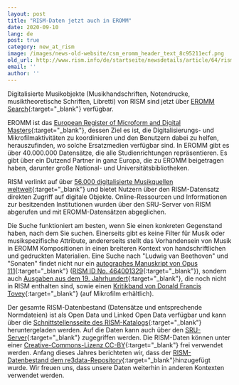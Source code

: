 ```yaml
---
layout: post
title: "RISM-Daten jetzt auch in EROMM"
date: 2020-09-10
lang: de
post: true
category: new_at_rism
image: /images/news-old-website/csm_eromm_header_text_8c95211ecf.png
old_url: http://www.rism.info/de/startseite/newsdetails/article/64/rism-data-in-now-eromm.html?tx_ttnews[year]=2020&tx_ttnews[month]=07&cHash=3d860c7865d394cda83db76cd4906ecb
email: ''
author: ''
---
```



Digitalisierte Musikobjekte (Musikhandschriften, Notendrucke, musiktheoretische Schriften, Libretti) von RISM sind jetzt über [EROMM Search](https://www.eromm.org/use_eromm-eromm_search){:target="_blank"} verfügbar.

EROMM ist das [European Register of Microform and Digital Masters](https://www.eromm.org){:target="_blank"}, dessen Ziel es ist, die Digitalisierungs- und Mikrofilmaktivitäten zu koordinieren und den Benutzern dabei zu helfen, herauszufinden, wo solche Ersatzmedien verfügbar sind. In EROMM gibt es über 40.000.000 Datensätze, die alle Studienrichtungen repräsentieren. Es gibt über ein Dutzend Partner in ganz Europa, die zu EROMM beigetragen haben, darunter große National- und Universitätsbibliotheken.

RISM verlinkt auf über [56.000 digitalisierte Musikquellen weltweit](https://opac.rism.info/search?View=rism&q=*){:target="_blank"} und bietet Nutzern über den RISM-Datensatz direkten Zugriff auf digitale Objekte. Online-Ressourcen und Informationen zur besitzenden Institutionen wurden über den SRU-Server von RISM abgerufen und mit EROMM-Datensätzen abgeglichen.

Die Suche funktioniert am besten, wenn Sie einen konkreten Gegenstand haben, nach dem Sie suchen. Einerseits gibt es keine Filter für Musik oder musikspezifische Attribute, andererseits stellt das Vorhandensein von Musik in EROMM Kompositionen in einen breiteren Kontext von handschriftlichen und gedruckten Materialien. Eine Suche nach "Ludwig van Beethoven" und "Sonaten" findet nicht nur ein [autographes Manuskript von Opus 111](https://gso.gbv.de/DB=2.8/PPNSET?PPN=549953507){:target="_blank"} ([RISM ID No. 464001329](https://opac.rism.info/search?id=464001329&View=rism){:target="_blank"}), sondern auch [Ausgaben aus dem 19. Jahrhundert](https://gso.gbv.de/DB=2.8/PPNSET?PPN=548922411){:target="_blank"}, die noch nicht in RISM enthalten sind, sowie einen [Kritikband von Donald Francis Tovey](https://gso.gbv.de/DB=2.8/PPNSET?PPN=480411867){:target="_blank"} (auf Mikrofilm erhältlich).

Der gesamte RISM-Datenbestand (Datensätze und entsprechende Normdateien) ist als Open Data und Linked Open Data verfügbar und kann über die [Schnittstellensseite des RISM-Katalogs](https://opac.rism.info/de/hauptmenu/kachelmenu/schnittstellen){:target="_blank"} heruntergeladen werden. Auf die Daten kann auch über den [SRU-Server](https://github.com/rism-ch/muscat/wiki/SRU){:target="_blank"} zugegriffen werden. Die RISM-Daten können unter einer [Creative-Commons-Lizenz CC-BY](http://creativecommons.org/licenses/by/3.0/){:target="_blank"} frei verwendet werden. Anfang dieses Jahres berichteten wir, dass der [RISM-Datenbestand dem re3data-Repository](http://www.rism.info/de/startseite/newsdetails/article/2/rism-in-re3data.html){:target="_blank"}hinzugefügt wurde. Wir freuen uns, dass unsere Daten weiterhin in anderen Kontexten verwendet werden.



